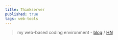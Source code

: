 ```yaml
---
title: Thinkserver
published: true
tags: web-tools
---
```

> my web-based coding environment - [blog](https://checkmyworking.com/posts/2025/02/thinkserver-my-web-based-coding-environment/) / [HN](https://news.ycombinator.com/item?id=42999655)
